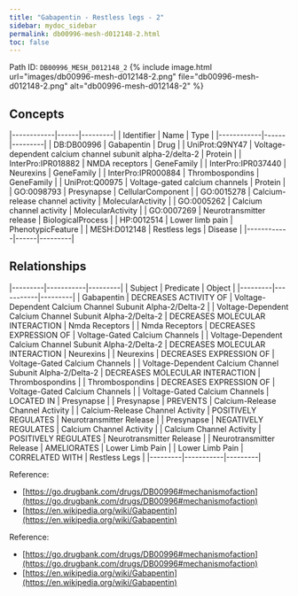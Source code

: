 ```yaml
---
title: "Gabapentin - Restless legs - 2"
sidebar: mydoc_sidebar
permalink: db00996-mesh-d012148-2.html
toc: false 
---
```



Path ID: `DB00996_MESH_D012148_2`
{% include image.html url="images/db00996-mesh-d012148-2.png" file="db00996-mesh-d012148-2.png" alt="db00996-mesh-d012148-2" %}

## Concepts

|------------|------|---------|
| Identifier | Name | Type    |
|------------|------|---------|
| DB:DB00996 | Gabapentin | Drug |
| UniProt:Q9NY47 | Voltage-dependent calcium channel subunit alpha-2/delta-2 | Protein |
| InterPro:IPR018882 | NMDA receptors | GeneFamily |
| InterPro:IPR037440 | Neurexins | GeneFamily |
| InterPro:IPR000884 | Thrombospondins | GeneFamily |
| UniProt:Q00975 | Voltage-gated calcium channels | Protein |
| GO:0098793 | Presynapse | CellularComponent |
| GO:0015278 | Calcium-release channel activity | MolecularActivity |
| GO:0005262 | Calcium channel activity | MolecularActivity |
| GO:0007269 | Neurotransmitter release | BiologicalProcess |
| HP:0012514 | Lower limb pain | PhenotypicFeature |
| MESH:D012148 | Restless legs | Disease |
|------------|------|---------|

## Relationships

|---------|-----------|---------|
| Subject | Predicate | Object  |
|---------|-----------|---------|
| Gabapentin | DECREASES ACTIVITY OF | Voltage-Dependent Calcium Channel Subunit Alpha-2/Delta-2 |
| Voltage-Dependent Calcium Channel Subunit Alpha-2/Delta-2 | DECREASES MOLECULAR INTERACTION | Nmda Receptors |
| Nmda Receptors | DECREASES EXPRESSION OF | Voltage-Gated Calcium Channels |
| Voltage-Dependent Calcium Channel Subunit Alpha-2/Delta-2 | DECREASES MOLECULAR INTERACTION | Neurexins |
| Neurexins | DECREASES EXPRESSION OF | Voltage-Gated Calcium Channels |
| Voltage-Dependent Calcium Channel Subunit Alpha-2/Delta-2 | DECREASES MOLECULAR INTERACTION | Thrombospondins |
| Thrombospondins | DECREASES EXPRESSION OF | Voltage-Gated Calcium Channels |
| Voltage-Gated Calcium Channels | LOCATED IN | Presynapse |
| Presynapse | PREVENTS | Calcium-Release Channel Activity |
| Calcium-Release Channel Activity | POSITIVELY REGULATES | Neurotransmitter Release |
| Presynapse | NEGATIVELY REGULATES | Calcium Channel Activity |
| Calcium Channel Activity | POSITIVELY REGULATES | Neurotransmitter Release |
| Neurotransmitter Release | AMELIORATES | Lower Limb Pain |
| Lower Limb Pain | CORRELATED WITH | Restless Legs |
|---------|-----------|---------|

Reference: 
  - [https://go.drugbank.com/drugs/DB00996#mechanismofaction](https://go.drugbank.com/drugs/DB00996#mechanismofaction)
  - [https://en.wikipedia.org/wiki/Gabapentin](https://en.wikipedia.org/wiki/Gabapentin)

Reference: 
  - [https://go.drugbank.com/drugs/DB00996#mechanismofaction](https://go.drugbank.com/drugs/DB00996#mechanismofaction)
  - [https://en.wikipedia.org/wiki/Gabapentin](https://en.wikipedia.org/wiki/Gabapentin)

